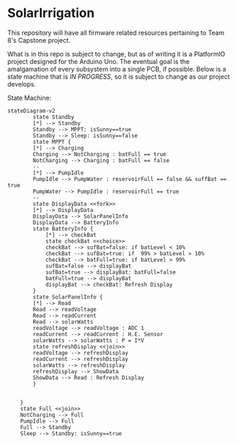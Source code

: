 # SolarIrrigation
This repository will have all firmware related resources pertaining to Team 8's Capstone project.

What is in this repo is subject to change, but as of writing it is a PlatformIO project designed for the Arduino Uno.
The eventual goal is the amalgamation of every subsystem into a single PCB, if possible.
Below is a state machine that is *IN PROGRESS*, so it is subject to change as our project develops.


State Machine:
```mermaid
stateDiagram-v2
        state Standby
        [*] --> Standby
        Standby --> MPPT: isSunny==true
        Standby --> Sleep: isSunny==false
        state MPPT {
        [*] --> Charging
        Charging --> NotCharging : batFull == true
        NotCharging --> Charging : batFull == false
        --
        [*] --> PumpIdle
        PumpIdle --> PumpWater : reservoirFull == false && suffBat == true
        PumpWater --> PumpIdle : reservoirFull == true
        --
        state DisplayData <<fork>>
        [*] --> DisplayData
        DisplayData --> SolarPanelInfo
        DisplayData --> BatteryInfo
        state BatteryInfo {
            [*] --> checkBat 
            state checkBat <<choice>>
            checkBat --> sufBat=false: if batLevel < 10%
            checkBat --> sufBat=true: if  99% > batLevel > 10%
            checkBat --> batFull=true: if batLevel > 99%
            sufBat=false --> displayBat
            sufBat=true --> displayBat: batFull=false
            batFull=true --> displayBat
            displayBat --> checkBat: Refresh Display
        }
        state SolarPanelInfo {
        [*] --> Read
        Read --> readVoltage
        Read --> readCurrent
        Read --> solarWatts
        readVoltage --> readVoltage : ADC 1
        readCurrent --> readCurrent : H.E. Sensor
        solarWatts --> solarWatts : P = I*V
        state refreshDisplay <<join>> 
        readVoltage --> refreshDisplay
        readCurrent --> refreshDisplay
        solarWatts --> refreshDisplay
        refreshDisplay --> ShowData
        ShowData --> Read : Refresh Display
        }

        
    }
    state Full <<join>>
    NotCharging --> Full
    PumpIdle --> Full
    Full --> Standby
    Sleep --> Standby: isSunny==true
        
        
    
    

```